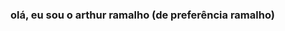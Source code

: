 ### olá, eu sou o arthur ramalho (de preferência ramalho)

<!--

- 🔭 estou trabalhando com java na robótica!
- 🌱 estou estudando no 2° ano do Ensino Médio 
- 👯 gosto de trabalhar com jogos, 3d, mobile, web e mil e uma coisas 
- 📫 me procure no twitter: 
- ⚡ Fun fact: aprendo maioria das coisas, "curiando" a internet
-->
